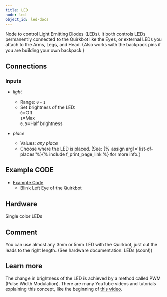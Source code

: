 ```yaml
---
title: LED
node: led
object_id: led-docs
---
```


Node to control Light Emitting Diodes (LEDs). It both controls LEDs permanently connected to the Quirkbot like the Eyes, or external LEDs you attach to the Arms, Legs, and Head. (Also works with the backpack pins if you are building your own backpack.)

## Connections

<div class="node-input-list" markdown="block">

### Inputs

- *light*
    - Range: `0` - `1`
    - Set brightness of the LED:<br> `0`=Off<br> `1`=Max<br> `0.5`=Half brightness

- *place*
    - Values: *any place*
    - Choose where the LED is placed. (See: {% assign arg1='list-of-places'%}{% include f_print_page_link %} for more info.)

</div>


## Example CODE

<div class="node-example-programs" markdown="block">

- [Example Code](http://code.quirkbot.com/program/5655f35bd66de10100d133a9 "Go to Quirkbot CODE")
    - Blink Left Eye of the Quirkbot

</div>

## Hardware
Single color LEDs

## Comment
You can use almost any 3mm or 5mm LED with the Quirkbot, just cut the leads to the right length. (See hardware documentation: LEDs (soon!))

## Learn more
The change in brightness of the LED is achieved by a method called PWM (Pulse Width Modulation). There are many YouTube videos and tutorials explaining this concept, like the beginning of [this video](https://www.youtube.com/watch?v=YmPziPfaByw).
